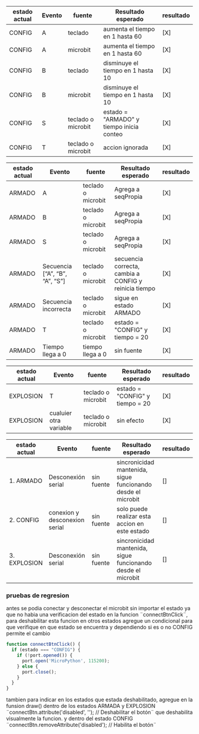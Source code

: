 |estado actual|Evento|	fuente |Resultado esperado| resultado |
| --- | --- | --- | --- | --- |
|CONFIG|A|teclado|aumenta el tiempo en 1 hasta 60|[X]|
|CONFIG|A|microbit|aumenta el tiempo en 1 hasta 60|[X]|
|CONFIG|B|teclado|disminuye el tiempo en 1 hasta 10|[X]|
|CONFIG|B|microbit|disminuye el tiempo en 1 hasta 10|[X]|
|CONFIG|S|teclado o microbit|	estado = "ARMADO" y tiempo inicia conteo|[X]|
|CONFIG|T|teclado o microbit|	accion ignorada |[X]|

|estado actual|Evento|	fuente |Resultado esperado| resultado |
| --- | --- | --- | --- | --- |
|ARMADO|A|teclado o microbit|Agrega a seqPropia|[X]|
|ARMADO|B|teclado o microbit|Agrega a seqPropia|[X]|
|ARMADO|S|teclado o microbit|Agrega a seqPropia|[X]|
|ARMADO|Secuencia [“A”, “B”, “A”, “S”]|teclado o microbit|secuencia correcta, cambia a CONFIG y reinicia tiempo|[X]|
|ARMADO|Secuencia incorrecta|teclado o microbit|	sigue en estado ARMADO|[X]|
|ARMADO|T|teclado o microbit|		estado = "CONFIG" y tiempo = 20 |[X]|
|ARMADO|Tiempo llega a 0|tiempo llega a 0|sin fuente |[X]|

|estado actual|Evento|	fuente |Resultado esperado| resultado |
| --- | --- | --- | --- | --- |
|EXPLOSION|T|teclado o microbit|estado = "CONFIG" y tiempo = 20|[X]|
|EXPLOSION|cualuier otra variable|teclado o microbit|sin efecto|[X]|

|estado actual|Evento|	fuente |Resultado esperado| resultado |
| --- | --- | --- | --- | --- |
|1. ARMADO|Desconexión serial|sin fuente|sincronicidad mantenida, sigue funcionando desde el microbit|[]|
|2. CONFIG|conexion y desconexion serial|sin fuente|solo puede realizar esta accion en este estado|[]|
|3. EXPLOSION|Desconexión serial|sin fuente|sincronicidad mantenida, sigue funcionando desde el microbit|[]|

### pruebas de regresion 

antes se podia conectar y desconectar el microbit sin importar el estado ya que no habia una verificacion del estado en la funcion ¨connectBtnClick¨, para deshabilitar esta funcion en otros estados agregue un condicional para que verifique en que estado se encuentra y dependiendo si es o no CONFIG permite el cambio

```js
function connectBtnClick() {
  if (estado === "CONFIG") {
    if (!port.opened()) {
      port.open('MicroPython', 115200);
    } else {
      port.close();
    }
  } 
}
```
tambien para indicar en los estados que estada deshabilitado, agregue en la funsion draw() dentro de los estados ARMADA y EXPLOSION ¨connectBtn.attribute('disabled', ''); // Deshabilitar el botón¨ que deshabilita visualmente la funcion. y dentro del estado CONFIG ¨connectBtn.removeAttribute('disabled'); // Habilita el botón¨





